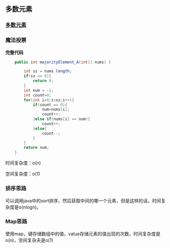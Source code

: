 ## 多数元素

### [多数元素](https://leetcode-cn.com/leetbook/read/top-interview-questions/xm77tm/)

### 魔法投票

**完整代码**

~~~java
    public int majorityElement_A(int[] nums) {

        int sz = nums.length;
        if(sz == 0){
            return 0;
        }
        int num = -1;
        int count=0;
        for(int i=0;i<sz;i++){
            if(count == 0){
                num=nums[i];
                count++;
            }else if(nums[i] == num){
                count++;
            }else{
                count--;
            }
        }
        return num;
    }
~~~

时间复杂度：o(n)

空间复杂度：o(1)

### 排序思路

可以调用java中的sort排序，然后获取中间的哪一个元素，但是这样的话，时间复杂度是o(nlogn)。

### Map思路

使用map，键存储数组中的值，value存储元素的值出现的次数，时间复杂度是o(n)，空间复杂夫是o(1)
